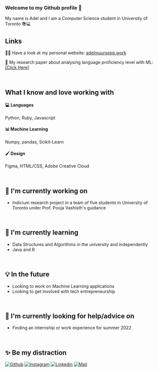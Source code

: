 ### Welcome to my Github profile 👋

My name is Adel and I am a Computer Science student in University of Toronto 📚💻



## Links
👩‍💻 Have a look at my personal website: [adelmuursepp.work](https://adelmuursepp.work/)

📖 My research paper about analysing language proficiency level with ML: [[Click Here]](https://adelmuursepp.work/ml-research-paper.html)


<br/>

## What I know and love working with

#### 💻 Languages
Python, Ruby, Javascript

#### 📊 Machine Learning
Numpy, pandas, Scikit-Learn

#### 🖌 Design
Figma, HTML/CSS, Adobe Creative Cloud

<br/>

## 🔭 I'm currently working on 
- Indicium research project in a team of five students in University of Toronto under Prof. Pooja Vashisth's guidance

<br/>

## 🌱 I'm currently learning
- Data Structures and Algorithms in the university and independently
- Java and R

<br/>

## 💡 In the future
- Looking to work on Machine Learning applications
- Looking to get involved with tech entrepreneurship

<br/>

## 🤔 I'm currently looking for help/advice on 
- Finding an internship or work experience for summer 2022

<br/>

## ✨ Be my distraction
[![Github](https://img.shields.io/github/followers/adelmuursepp?label=Follow&style=social)](https://github.com/adelmuursepp) 
[![Instagram](https://img.shields.io/badge/-@adel.muursepp-red?style=flat-square&logo=instagram&logoColor=white&link=https://www.instagram.com/adel.muursepp/)](https://www.instagram.com/adel.muursepp/)
[![Linkedin](https://img.shields.io/badge/-Adel%20Muursepp-blue?style=flat-square&logo=linkedin&logoColor=white&link=https://www.linkedin.com/in/adel-muursepp/)](https://www.linkedin.com/in/adel-muursepp/)
[![Mail](https://img.shields.io/badge/-adel.muursepp@gmail.com-gray?style=flat-square&logo=gmail&logoColor=red&link=https://www.linkedin.com/in/adel-muursepp/)](mailto:adel.muursepp@gmail.com)


